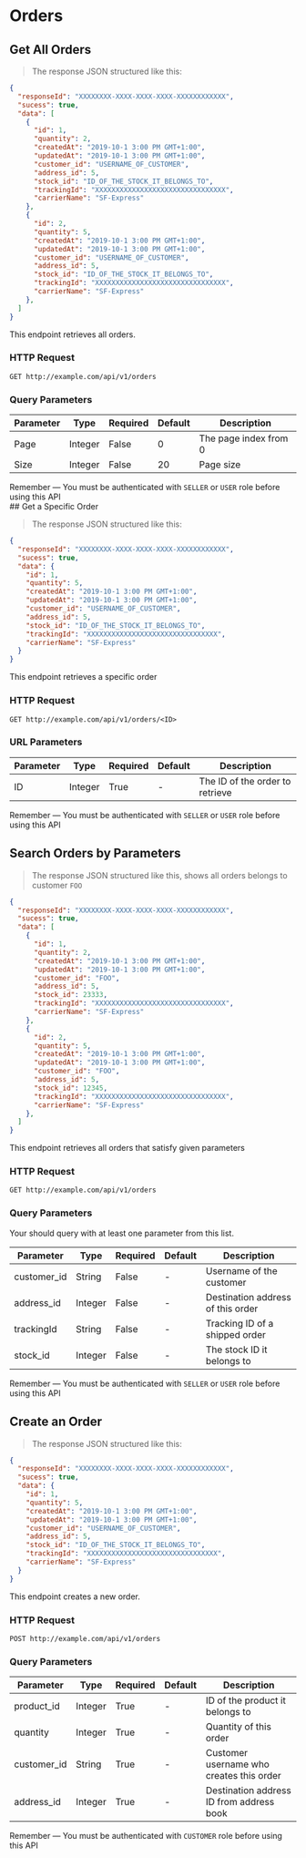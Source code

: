 # Orders

## Get All Orders

> The response JSON structured like this:

```json
{
  "responseId": "XXXXXXXX-XXXX-XXXX-XXXX-XXXXXXXXXXXX",
  "sucess": true,
  "data": [
    {
      "id": 1,
      "quantity": 2,
      "createdAt": "2019-10-1 3:00 PM GMT+1:00",
      "updatedAt": "2019-10-1 3:00 PM GMT+1:00",
      "customer_id": "USERNAME_OF_CUSTOMER",
      "address_id": 5,
      "stock_id": "ID_OF_THE_STOCK_IT_BELONGS_TO",
      "trackingId": "XXXXXXXXXXXXXXXXXXXXXXXXXXXXXXXX",
      "carrierName": "SF-Express"
    },
    {
      "id": 2,
      "quantity": 5,
      "createdAt": "2019-10-1 3:00 PM GMT+1:00",
      "updatedAt": "2019-10-1 3:00 PM GMT+1:00",
      "customer_id": "USERNAME_OF_CUSTOMER",
      "address_id": 5,
      "stock_id": "ID_OF_THE_STOCK_IT_BELONGS_TO",
      "trackingId": "XXXXXXXXXXXXXXXXXXXXXXXXXXXXXXXX",
      "carrierName": "SF-Express"
    },
  ]
}
```

This endpoint retrieves all orders.

### HTTP Request

`GET http://example.com/api/v1/orders`

### Query Parameters

Parameter | Type | Required | Default | Description 
--------- | ------- | -----------|--------- |--------- 
Page | Integer | False | 0 | The page index from 0 
Size | Integer | False | 20 | Page size 

<aside class="notice">
Remember — You must be authenticated with <code>SELLER</code> or <code>USER</code> role before using this API
</aside>
## Get a Specific Order

> The response JSON structured like this:

```json
{
  "responseId": "XXXXXXXX-XXXX-XXXX-XXXX-XXXXXXXXXXXX",
  "sucess": true,
  "data": {
    "id": 1,
    "quantity": 5,
    "createdAt": "2019-10-1 3:00 PM GMT+1:00",
    "updatedAt": "2019-10-1 3:00 PM GMT+1:00",
    "customer_id": "USERNAME_OF_CUSTOMER",
    "address_id": 5,
    "stock_id": "ID_OF_THE_STOCK_IT_BELONGS_TO",
    "trackingId": "XXXXXXXXXXXXXXXXXXXXXXXXXXXXXXXX",
    "carrierName": "SF-Express"
  }
}
```

This endpoint retrieves a specific order

### HTTP Request

`GET http://example.com/api/v1/orders/<ID>`

### URL Parameters

Parameter | Type | Required | Default | Description 
--------- | -----------|--------- |--------- |--------- 
ID | Integer | True | - | The ID of the order to retrieve 

<aside class="notice">
Remember — You must be authenticated with <code>SELLER</code> or <code>USER</code> role before using this API
</aside>

## Search Orders by Parameters

> The response JSON structured like this, shows all orders belongs to customer `FOO`

```json
{
  "responseId": "XXXXXXXX-XXXX-XXXX-XXXX-XXXXXXXXXXXX",
  "sucess": true,
  "data": [
    {
      "id": 1,
      "quantity": 2,
      "createdAt": "2019-10-1 3:00 PM GMT+1:00",
      "updatedAt": "2019-10-1 3:00 PM GMT+1:00",
      "customer_id": "FOO",
      "address_id": 5,
      "stock_id": 23333,
      "trackingId": "XXXXXXXXXXXXXXXXXXXXXXXXXXXXXXXX",
      "carrierName": "SF-Express"
    },
    {
      "id": 2,
      "quantity": 5,
      "createdAt": "2019-10-1 3:00 PM GMT+1:00",
      "updatedAt": "2019-10-1 3:00 PM GMT+1:00",
      "customer_id": "FOO",
      "address_id": 5,
      "stock_id": 12345,
      "trackingId": "XXXXXXXXXXXXXXXXXXXXXXXXXXXXXXXX",
      "carrierName": "SF-Express"
    },
  ]
}
```

This endpoint retrieves all orders that satisfy given parameters

### HTTP Request

`GET http://example.com/api/v1/orders`

### Query Parameters

Your should query with at least one parameter from this list.

Parameter | Type | Required | Default | Description 
--------- | -----------|--------- |--------- |--------- 
customer_id | String | False | - | Username of the customer 
address_id | Integer | False | - | Destination address of this order 
trackingId | String | False | - | Tracking ID of a shipped order 
stock_id | Integer | False | - | The stock ID it belongs to 

<aside class="notice">
Remember — You must be authenticated with <code>SELLER</code> or <code>USER</code> role before using this API
</aside>

## Create an Order

> The response JSON structured like this:

```json
{
  "responseId": "XXXXXXXX-XXXX-XXXX-XXXX-XXXXXXXXXXXX",
  "sucess": true,
  "data": {
    "id": 1,
    "quantity": 5,
    "createdAt": "2019-10-1 3:00 PM GMT+1:00",
    "updatedAt": "2019-10-1 3:00 PM GMT+1:00",
    "customer_id": "USERNAME_OF_CUSTOMER",
    "address_id": 5,
    "stock_id": "ID_OF_THE_STOCK_IT_BELONGS_TO",
    "trackingId": "XXXXXXXXXXXXXXXXXXXXXXXXXXXXXXXX",
    "carrierName": "SF-Express"
  }
}
```

This endpoint creates a new order.

### HTTP Request

`POST http://example.com/api/v1/orders`

### Query Parameters

Parameter | Type | Required | Default | Description 
--------- | ------- | -----------|--------- |--------- 
product_id | Integer | True | - | ID of the product it belongs to 
quantity | Integer | True | - | Quantity of this order 
customer_id | String | True | - | Customer username who creates this order 
address_id | Integer | True | - | Destination address ID from address book 

<aside class="notice">
Remember — You must be authenticated with <code>CUSTOMER</code> role before using this API
</aside>